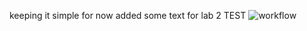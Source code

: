 keeping it simple for now
added some text for lab 2 TEST
![workflow](https://github.com/<UserName>/<RepositoryName>/actions/workflows/main.yml/badge.svg)